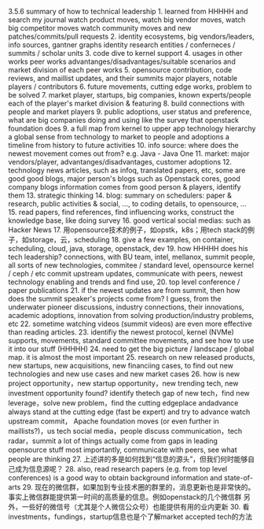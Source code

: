 3.5.6 summary of how to technical leadership
    1. learned from HHHHH
       and search my journal
       watch product moves, watch big vendor moves, watch big competitor moves
       watch community moves and new patches/commits/pull requests
    2. identity ecosystems, big vendors/leaders, info sources, gantner graphs
       identity research entities / conferneces / summits / scholar units
    3. code dive
       to kernel support
    4. usages in other works
       peer works
       advantanges/disadvantages/suitable scenarios and market division of each peer works
    5. opensource contribution, code reviews, and maillist updates, and their summits
       major players, notable players / contributors
    6. future movements, cutting edge works, problem to be solved
    7. market player, startups, big companies, known experts/people
       each of the player's market division & featuring
    8. build connections with people and market players
    9. public adoptions, user status and preference, what are big companies doing and using
       like the survey that openstack foundation does
    9. a full map from kernel to upper app technology hierarchy
       a global sense from technology to market to people and adoptions
       a timeline from history to future activities
    10. info source: where does the newest movement comes out from? e.g. Java - Java One
    11. market: major vendors/player, advantanges/disadvantages, customer adoptions
    12. technology news articles, such as infoq, translated papers, etc, some are good
        good blogs, major person's blogs such as Openstack cores, good company blogs
        information comes from good person & players, identify them
    13. strategic thinking
    14. blog: summary on schedulers: paper & research, public activities & social, ..., to coding details, to opensource, ...
    15. read papers, find references, find influencing works, construct the knowledge base, like doing survey
    16. good vertical social medias: such as Hacker News
    17. 用opensource技术的例子，如opstk，k8s；用tech stack的例子，如storage，云，scheduling
    18. give a few examples, on container, scheduling, cloud, java, storage, openstack, dev
    19. how HHHHH does his tech leadership? connections, with BU team, intel, mellanox, summit people, all sorts of new technologies, commitee / standard level, opensource kernel / ceph / etc commit upstream updates, communicate with peers, newest technology enabling and trends and find use,
    20. top level conference / paper publications
    21. if the newest updates are from summit, then how does the summit speaker's projects come from? I guess, from the underwater pioneer discussions, industry connections, their innovations, academic adoptions, innovation from solving production/industry problems, etc
    22. sometime watching videos (summit videos) are even more effective than reading articles.
    23. identifiy the newest protocol, kernel (NVMe) supports, movements, standard committee movements, and see how to use it into our stuff (HHHHH)
    24. need to get the big picture / landscape / global map. it is almost the most important
    25. research on new released products, new startups, new acquisitions, new financiing cases, to find out new technologies and new use cases and new market cases
    26. how is new project opportunity，new startup opportunity，new trending tech, new investment opportunity found?
        identify thetech gap of new tech，find new leverage，solve new problem，find the cutting edgeplace andadvance
        always stand at the cutting edge (fast be expert) and try to advance
        watch upstream commit， Apache foundation moves (or even further in maillists?)，us tech social media，people discuss communication，tech radar，summit
        a lot of things actually come from gaps in leading opensource stuff
        most importantly, communicate with peers, see what people are thinking
    27. 上述讲的多是如何找到“信息的源头”，但我们何时能够自己成为信息源呢？
    28. also, read research papers (e.g. from top level conferences) is a good way to obtain background information and state-of-arts
    29. 现在的微信群，如果加到专业技术圈的群里的，消息更新也是非常快的。事实上微信群能提供第一时间的高质量的信息。例如openstack的几个微信群
        另外，一些好的微信号（尤其是个人微信公众号）也能提供有用的业内更新
    30. 看investments，fundings，startup信息也是个了解market accepted tech的方法

